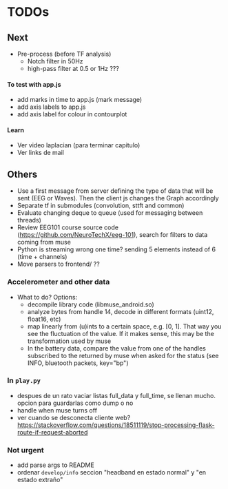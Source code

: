 # TODOs

## Next

* Pre-process (before TF analysis)
  + Notch filter in 50Hz
  + high-pass filter at 0.5 or 1Hz ???


#### To test with app.js
* add marks in time to app.js (mark message)
* add axis labels to app.js
* add axis label for colour in contourplot

#### Learn
* Ver video laplacian (para terminar capitulo)
* Ver links de mail


## Others
* Use a first message from server defining the type of data that will be sent (EEG or Waves). Then the client js changes the Graph accordingly
* Separate tf in submodules (convolution, sttft and common)
* Evaluate changing deque to queue (used for messaging between threads)
* Review EEG101 course source code (https://github.com/NeuroTechX/eeg-101), search for filters to data coming from muse
* Python is streaming wrong one time? sending 5 elements instead of 6 (time + channels)
* Move parsers to frontend/ ??

### Accelerometer and other data
* What to do? Options:
  + decompile library code (libmuse_android.so)
  + analyze bytes from handle 14, decode in different formats (uint12, float16, etc)
  + map linearly from (u)ints to a certain space, e.g. [0, 1]. That way you see the fluctuation of the value. If it makes sense, this may be the transformation used by muse
  + In the battery data, compare the value from one of the handles subscribed to the returned by muse when asked for the status (see INFO, bluetooth packets, key="bp")

### In `play.py`
* despues de un rato vaciar listas full_data y full_time, se llenan mucho. opcion para guardarlas como dump o no
* handle when muse turns off
* ver cuando se desconecta cliente web?  https://stackoverflow.com/questions/18511119/stop-processing-flask-route-if-request-aborted

### Not urgent
* add parse args to README
* ordenar `develop/info` seccion "headband en estado normal" y "en estado extraño"
